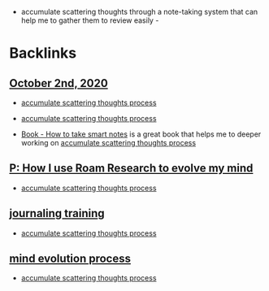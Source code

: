 - accumulate scattering thoughts through a note-taking system that can help me to gather them to review easily - 

# Backlinks
## [October 2nd, 2020](<October 2nd, 2020.md>)
- [accumulate scattering thoughts process](<accumulate scattering thoughts process.md>)

- [accumulate scattering thoughts process](<accumulate scattering thoughts process.md>)

- [Book - How to take smart notes](<Book - How to take smart notes.md>) is a great book that helps me to deeper working on [accumulate scattering thoughts process](<accumulate scattering thoughts process.md>)

## [P: How I use Roam Research to evolve my mind](<P: How I use Roam Research to evolve my mind.md>)
- [accumulate scattering thoughts process](<accumulate scattering thoughts process.md>)

## [journaling training](<journaling training.md>)
- [accumulate scattering thoughts process](<accumulate scattering thoughts process.md>)

## [mind evolution process](<mind evolution process.md>)
- [accumulate scattering thoughts process](<accumulate scattering thoughts process.md>)

